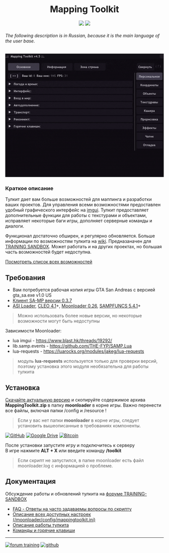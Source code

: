 <h1 align="center">Mapping Toolkit</h1>
<p align="center">
    <a href="https://www.sa-mp.mp/"><img src="https://img.shields.io/badge/made%20for-GTA%20SA--MP-blue"></a>
    <a href="https://training-server.com/"><img src="https://img.shields.io/badge/Server-TRAINING%20SANDBOX%20-yellow"></a>
</p>

###### The following description is in Russian, because it is the main language of the user base.

![logo](https://github.com/ins1x/MappingToolkit/raw/main/moonloader/resource/mappingtoolkit/demo.gif)

### Краткое описание

Тулкит дает вам больше возможностей для маппинга и разработки ваших проектов. Для управления всеми возможностями предоставлен удобный графического интерфейс на [imgui](https://www.blast.hk/threads/19292/). Тулкит предоставляет дополнительные функции для работы с текстурами и объектами, исправляет некоторые баги игры, дополняет серверные команды и диалоги. 

Функционал достаточно обширен, и регулярно обновляется. Больше информации по возможностям тулкита на [wiki](https://github.com/ins1x/MappingToolkit/wiki). Предназаначен для [TRAINING SANDBOX](https://training-server.com/).
Может работать и на других проектах, но большая часть возможностей будет недоступна. 

[Посмотреть список всех возможностей](https://github.com/ins1x/MappingToolkit/wiki/%D0%92%D0%BE%D0%B7%D0%BC%D0%BE%D0%B6%D0%BD%D0%BE%D1%81%D1%82%D0%B8)  

<!-- [![YouTube Demo](https://img.shields.io/badge/YouTube_DEMO-%23FF0000.svg?style=for-the-badge&logo=YouTube&logoColor=white)](https://www.youtube.com/watch?v=h6jbmV0viDU) -->

## Требования
- Вам потребуется рабочая копия игры GTA San Andreas с версией gta_sa.exe v1.0 US
- [Клиент SA-MP версии 0.3.7](https://samp.romzes.com/files/sa-mp-0.3.7-install.exe) 
- [ASI Loader](https://www.gtagarage.com/mods/show.php?id=21709), [CLEO 4.1](https://cleo.li/ru)+, [Moonloader 0.26](https://www.blast.hk/threads/13305/), [SAMPFUNCS 5.4.1](https://www.blast.hk/threads/17/)+

> Можно использовать более новые версии, но некоторые возможности могут быть недоступны

Зависимости Moonloader:
* lua imgui - https://www.blast.hk/threads/19292/
* lib.samp.events - https://github.com/THE-FYP/SAMP.Lua
* lua-requests - https://luarocks.org/modules/jakeg/lua-requests

> модуль **lua-requests** используется только для проверки версий, поэтому установка этого модуля необязательна для работы тулкита

## Установка

[Скачайте актуальную версию](https://github.com/ins1x/MappingToolkit/releases) и скопируйте содержимое архива **MappingToolkit.zip** в папку **moonloader** в корне игры. Важно перенести все файлы, включая папки /config и /resource ! 

> Если у вас нет папки **moonloader** в корне игры, следует установить вышеописанные в  требованиях компоненты.

[![GitHub](https://img.shields.io/badge/DOWNLOAD%20-696969?style=for-the-badge&logo=github&logoColor=white)](https://github.com/ins1x/MappingToolkit/releases)
[![Google Drive](https://img.shields.io/badge/Google%20Drive-4285F4?style=for-the-badge&logo=googledrive&logoColor=white)](https://drive.google.com/drive/folders/1v-LmqAgKGpYYeA1C7aT-rlODTa2OfulT)
[![Bitcoin](https://img.shields.io/badge/BLASTHACK-%23000.svg?style=for-the-badge&logo=remix&logoColor=white)](https://www.blast.hk/threads/220636/#post-1540364)

После установки запустите игру и подключитесь к серверу  
В игре нажмите **ALT + X** или введите команду **/toolkit**

> Если скрипт не запустился, в папке moonloader есть файл moonloader.log с информацией о проблеме. 

## Документация

Обсуждение работы и обновлений тулкита на [форуме TRAINING-SANDBOX](https://forum.training-server.com/d/19708-luamappingtoolkit/)
* [FAQ - Ответы на часто задаваемы вопросы по скрипту](https://github.com/ins1x/MappingToolkit/wiki/FAQ-%D0%BF%D0%BE-MappingToolkit)  
* [Описание всех доступных настроек (/moonloader/config/mappingtoolkit.ini)](https://github.com/ins1x/MappingToolkit/wiki/%D0%9A%D0%BE%D0%BD%D1%84%D0%B8%D0%B3%D1%83%D1%80%D0%B0%D1%86%D0%B8%D1%8F)
* [Описание работы тулкита](https://github.com/ins1x/MappingToolkit/wiki/%D0%9E%D0%BF%D0%B8%D1%81%D0%B0%D0%BD%D0%B8%D0%B5-%D1%80%D0%B0%D0%B1%D0%BE%D1%82%D1%8B)
* [Команды и горячие клавиши](https://github.com/ins1x/MappingToolkit/wiki/%D0%9A%D0%BE%D0%BC%D0%B0%D0%BD%D0%B4%D1%8B-%D0%B8-%D0%B3%D0%BE%D1%80%D1%8F%D1%87%D0%B8%D0%B5-%D0%BA%D0%BB%D0%B0%D0%B2%D0%B8%D1%88%D0%B8)
---------------------------------------------

[![forum training](https://img.shields.io/badge/Forum-TRAINING_SANDBOX-yellow)](https://forum.training-server.com/d/19708-luamappingtoolkit/)
[![github](https://img.shields.io/badge/Wiki-Github-black)](https://github.com/ins1x/MappingToolkit/wiki)


